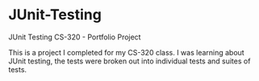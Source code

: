 # JUnit-Testing
JUnit Testing CS-320 - Portfolio Project

This is a project I completed for my CS-320 class. I was learning about JUnit testing, the tests were broken out into individual tests and suites of tests.
